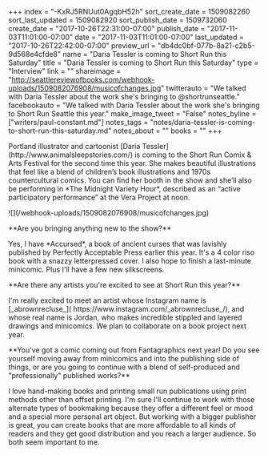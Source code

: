 +++
index = "-KxRJ5RNUut0AgqbH52h"
sort_create_date = 1509082260
sort_last_updated = 1509082920
sort_publish_date = 1509732060
create_date = "2017-10-26T22:31:00-07:00"
publish_date = "2017-11-03T11:01:00-07:00"
date = "2017-11-03T11:01:00-07:00"
last_updated = "2017-10-26T22:42:00-07:00"
preview_url = "db4dc0bf-077b-8a21-c2b5-9d568e4cfde8"
name = "Daria Tessler is coming to Short Run this Saturday"
title = "Daria Tessler is coming to Short Run this Saturday"
type = "Interview"
link = ""
shareimage = "http://seattlereviewofbooks.com/webhook-uploads/1509082076908/musicofchanges.jpg"
twitterauto = "We talked with Daria Tessler about the work she's bringing to @shortrunseattle."
facebookauto = "We talked with Daria Tessler about the work she's bringing to Short Run Seattle this year."
make_image_tweet = "False"
notes_byline = ["writers/paul-constant.md"]
notes_tags = "notes/daria-tessler-is-coming-to-short-run-this-saturday.md"
notes_about = ""
books = ""
+++
<p class="intro">Portland illustrator and cartoonist [Daria Tessler](http://www.animalsleepstories.com/) is coming to the Short Run Comix & Arts Festival for the second time this year. She makes beautiful illustrations that feel like a blend of children’s book illustrations and 1970s countercultural comics. You can find her booth in the show and she’ll also be performing in *The Midnight Variety Hour*, described as an “active participatory performance” at the Vera Project at noon.</p>

<p class="image">![](/webhook-uploads/1509082076908/musicofchanges.jpg)</p>

<p class="noindent">**Are you bringing anything new to the show?**</p>

<p class="noindent">Yes, I have *Accursed*, a book of ancient curses that was lavishly published by Perfectly Acceptable Press earlier this year. It's a 4 color riso book with a snazzy letterpressed cover. I also hope to finish a last-minute minicomic. Plus I'll have a few new silkscreens.</p>

<p class="noindent">**Are there any artists you're excited to see at Short Run this year?**</p>

<p class="noindent">I'm really excited to meet an artist whose Instagram name is [_abrownrecluse_]( https://www.instagram.com/_abrownrecluse_/), and whose real name is Jordan, who makes incredible stippled and layered drawings and minicomics. We plan to collaborate on a book project next year.</p>

<p class="noindent">**You've got a comic coming out from Fantagraphics next year! Do you see yourself moving away from minicomics and into the publishing side of things, or are you going to continue with a blend of self-produced and "professionally" published works?**</p>

<p class="noindent">I love hand-making books and printing small run publications using print methods other than offset printing. I'm sure I'll continue to work with those alternate types of bookmaking because they offer a different feel or mood and a special more personal art object. But working with a bigger publisher is great, you can create books that are more affordable to all kinds of readers and they get good distribution and you reach a larger audience. So both seem important to me.</p>
